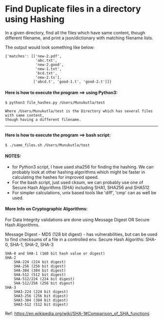 # Find Duplicate files in a directory using Hashing

In a given directory, find all the files which have same content, though different filename, and print a json/dictionary with matching filename lists.  

The output would look something like below:
```
{'matches': [['new-2.pdf',
              'abc.txt',
              'new-2.good',
              'new-1.txt',
              'bcd.txt',
              'new-2.tx'],
             ['abcd.t', 'good-1.t', 'good-2.t']]}
```


#### Here is how to execute the program ==> using Python3:
```
$ python3 file_hashes.py /Users/Munukutla/test

Where /Users/Munukutla/test is the Directory which has several files with same content,
though having a different filename.
```

---

#### Here is how to execute the program ==> bash script:
```
$ ./same_files.sh /Users/Munukutla/test
```

#### NOTES:
*  for Python3 script, I have used sha256 for finding the hashing.  We can probably look at other hashing algorithms which might be faster in calculating the hashes for improved speed.
*  For the bash script, just used cksum, we can probably use one of Secure Hash Algorithms (SHA) including SHA1, SHA256 and SHA512
*  For simpler calculations, unix based tools like 'diff', 'cmp' can as well be used.

#### More Info on Cryptographic Algorithms:
For Data Integrity validations are done using Message Digest OR Secure Hash Algorithms.


Message Digest - MD5 (128 bit digest) - has vulnerabilities, but can be used to find checksums of a file in a controlled env.
Secure Hash Algoriths: SHA-0, SHA-1, SHA-2, SHA-3
```
SHA-0 and SHA-1 (160 bit hash value or digest)
SHA-2
    SHA-224 (224 bit digest)
    SHA-256 (256 bit digest)
    SHA-384 (384 bit digest)
    SHA-512 (512 bit digest)
    SHA-512/224 (224 bit digest)
    SHA-512/256 (256 bit digest)
SHA-3
    SHA3-224 (224 bit digest)
    SHA3-256 (256 bit digest)
    SHA3-384 (384 bit digest)
    SHA3-512 (512 bit digest)
```
Ref: https://en.wikipedia.org/wiki/SHA-1#Comparison_of_SHA_functions
